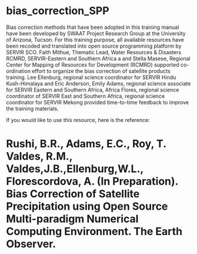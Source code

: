 # bias_correction_SPP
Bias correction methods that have been adopted in this training manual have been developed by SWAAT Project Research Group at the University of Arizona, Tucson. For this training purpose, all available resources have been recoded and translated into open source programming platform by SERVIR SCO. Faith Mithue, Thematic Lead, Water Resources & Disasters RCMRD, SERVIR-Eastern and Southern Africa a  and Stella Masese, Regional Center for Mapping of Resources for Development (RCMRD) supported co-ordination effort to organize the bias correction of satellite products training. Lee Ellenburg, regional science coordinator for SERVIR Hindu Kush-Himalaya and Eric Anderson, Emily Adams, regional science associate for SERVIR Eastern and Southern Africa, Africa Flores, regional science coordinator of SERVIR East and Southern Africa, regional science coordinator for SERVIR Mekong provided time-to-time feedback to improve the training materials. 

If you would like to use this resource, here is the reference:

# Rushi, B.R., Adams, E.C., Roy, T. Valdes, R.M., Valdes,J.B.,Ellenburg,W.L., Florescordova, A. (In Preparation). Bias Correction of Satellite Precipitation using Open Source Multi-paradigm Numerical Computing Environment. The Earth Observer. 

